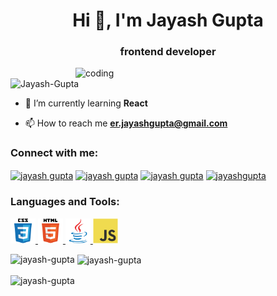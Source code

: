 <!-- ### Hi there 👋 -->

<!--
**Jayash-Gupta/Jayash-Gupta** is a ✨ _special_ ✨ repository because its `README.md` (this file) appears on your GitHub profile.

Here are some ideas to get you started:

- 🔭 I’m currently working on ...
- 🌱 I’m currently learning ...
- 👯 I’m looking to collaborate on ...
- 🤔 I’m looking for help with ...
- 💬 Ask me about ...
- 📫 How to reach me: ...
- 😄 Pronouns: ...
- ⚡ Fun fact: ...
-->

<h1 align="center">Hi 👋, I'm Jayash Gupta</h1>
<h3 align="center">frontend developer</h3>
<img align="right" alt="coding" width="400" src="https://cdn.dribbble.com/users/3052691/screenshots/6178918/coding.gif">

<p align="left"> <img src="https://komarev.com/ghpvc/?username=Jayash-Gupta&label=Profile%20views&color=0e75b6&style=flat" alt="Jayash-Gupta" /> </p>

- 🌱 I’m currently learning **React**

- 📫 How to reach me **er.jayashgupta@gmail.com**

<!-- - 📄 Know about my experiences [https://drive.google.com/file/d/1QTuw9_CZ7s3um-S6kObEWNmoFI9sdmOZ/view?usp=sharing](https://drive.google.com/file/d/1QTuw9_CZ7s3um-S6kObEWNmoFI9sdmOZ/view?usp=sharing) -->

<h3 align="left">Connect with me:</h3>
<p align="left">
<a href="https://www.linkedin.com/in/jayash-gupta-4392881ba" target="blank"><img align="center" src="https://raw.githubusercontent.com/rahuldkjain/github-profile-readme-generator/master/src/images/icons/Social/linked-in-alt.svg" alt="jayash gupta" height="30" width="40" /></a>
<a href="https://www.codechef.com/users/code_yash" target="blank"><img align="center" src="https://cdn.jsdelivr.net/npm/simple-icons@3.1.0/icons/codechef.svg" alt="jayash gupta" height="30" width="40" /></a>
<a href="https://www.hackerrank.com/Jayash_201500316" target="blank"><img align="center" src="https://raw.githubusercontent.com/rahuldkjain/github-profile-readme-generator/master/src/images/icons/Social/hackerrank.svg" alt="jayash gupta" height="30" width="40" /></a>
<a href="https://www.leetcode.com/jayashgupta" target="blank"><img align="center" src="https://raw.githubusercontent.com/rahuldkjain/github-profile-readme-generator/master/src/images/icons/Social/leet-code.svg" alt="jayashgupta" height="30" width="40" /></a>
</p>

<h3 align="left">Languages and Tools:</h3>
<p align="left">
<a href="https://www.w3schools.com/css/" target="_blank" rel="noreferrer"> <img src="https://raw.githubusercontent.com/devicons/devicon/master/icons/css3/css3-original-wordmark.svg" alt="css3" width="40" height="40"/> </a> 
<a href="https://www.w3.org/html/" target="_blank" rel="noreferrer"> <img src="https://raw.githubusercontent.com/devicons/devicon/master/icons/html5/html5-original-wordmark.svg" alt="html5" width="40" height="40"/> </a> 
<a href="https://www.java.com" target="_blank" rel="noreferrer"> <img src="https://raw.githubusercontent.com/devicons/devicon/master/icons/java/java-original.svg" alt="java" width="40" height="40"/> </a> 
<a href="https://developer.mozilla.org/en-US/docs/Web/JavaScript" target="_blank" rel="noreferrer"> <img src="https://raw.githubusercontent.com/devicons/devicon/master/icons/javascript/javascript-original.svg" alt="javascript" width="40" height="40"/> </a> </p>

<p><img align="left" src="https://github-readme-stats.vercel.app/api/top-langs?username=jayash-gupta&show_icons=true&locale=en&layout=compact" alt="jayash-gupta" /></p>

<p>&nbsp;<img align="center" src="https://github-readme-stats.vercel.app/api?username=jayash-gupta&show_icons=true&locale=en" alt="jayash-gupta" /></p>

<p><img align="center" src="https://github-readme-streak-stats.herokuapp.com/?user=jayash-gupta&" alt="jayash-gupta" /></p>

<!-- ## Snake eating my contibution graph -->
<!-- ![snake gif](https://github.com/jayash-gupta/jayash-gupta/blob/output/github-contribution-grid-snake.gif) -->
